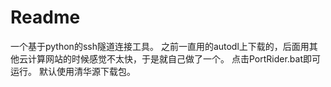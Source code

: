 # Readme  
  一个基于python的ssh隧道连接工具。
  之前一直用的autodl上下载的，后面用其他云计算网站的时候感觉不太快，于是就自己做了一个。
  点击PortRider.bat即可运行。
  默认使用清华源下载包。
